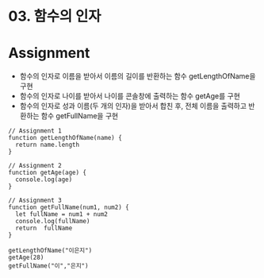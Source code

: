 # 03. 함수의 인자

# Assignment

- 함수의 인자로 이름을 받아서 이름의 길이를 반환하는 함수 getLengthOfName을 구현
- 함수의 인자로 나이를 받아서 나이를 콘솔창에 출력하는 함수 getAge를 구현
- 함수의 인자로 성과 이름(두 개의 인자)을 받아서 합친 후, 전체 이름을 출력하고 반환하는 함수 getFullName을 구현

```
// Assignment 1
function getLengthOfName(name) {
  return name.length
}

// Assignment 2
function getAge(age) {
  console.log(age)
}

// Assignment 3
function getFullName(num1, num2) {
  let fullName = num1 + num2
  console.log(fullName)
  return  fullName
}

getLengthOfName("이은지")
getAge(28)
getFullName("이","은지")
```
